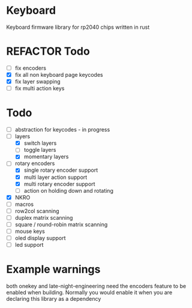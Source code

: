 # Keyboard
Keyboard firmware library for rp2040 chips written in rust 

# REFACTOR Todo
- [ ] fix encoders
- [x] fix all non keyboard page keycodes
- [x] fix layer swapping
- [ ] fix multi action keys

# Todo
- [ ] abstraction for keycodes - in progress
- [ ] layers
    - [x] switch layers
    - [ ] toggle layers
    - [x] momentary layers
- [ ] rotary encoders
    - [x] single rotary encoder support
    - [x] multi layer action support
    - [x] multi rotary encoder support
    - [ ] action on holding down and rotating
- [x] NKRO
- [ ] macros
- [ ] row2col scanning
- [ ] duplex matrix scanning
- [ ] square / round-robin matrix scanning
- [ ] mouse keys
- [ ] oled display support
- [ ] led support

# Example warnings
both onekey and late-night-engineering need the encoders feature to be enabled when building.
Normally you would enable it when you are declaring this library as a dependency
